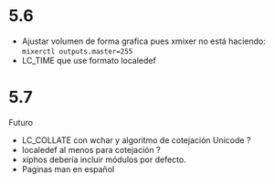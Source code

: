 
5.6
===

* Ajustar volumen de forma grafica pues xmixer no está haciendo:
	```mixerctl outputs.master=255```
* LC_TIME que use formato localedef 

5.7
===

Futuro
* LC_COLLATE con wchar y algoritmo de cotejación Unicode ?
* localedef al menos para cotejación ?
* xiphos debería incluir módulos por defecto.
* Paginas man en español

